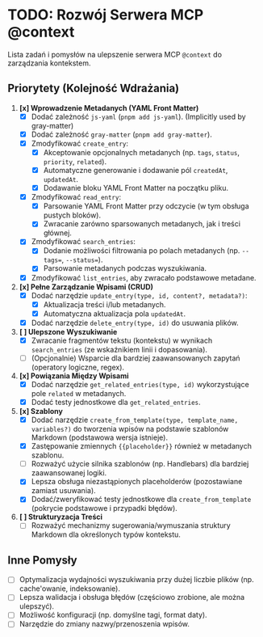 # TODO: Rozwój Serwera MCP @context

Lista zadań i pomysłów na ulepszenie serwera MCP `@context` do zarządzania kontekstem.

## Priorytety (Kolejność Wdrażania)

1.  **[x] Wprowadzenie Metadanych (YAML Front Matter)**
    *   [x] Dodać zależność `js-yaml` (`pnpm add js-yaml`). (Implicitly used by gray-matter)
    *   [x] Dodać zależność `gray-matter` (`pnpm add gray-matter`).
    *   [x] Zmodyfikować `create_entry`:
        *   [x] Akceptowanie opcjonalnych metadanych (np. `tags`, `status`, `priority`, `related`).
        *   [x] Automatyczne generowanie i dodawanie pól `createdAt`, `updatedAt`.
        *   [x] Dodawanie bloku YAML Front Matter na początku pliku.
    *   [x] Zmodyfikować `read_entry`:
        *   [x] Parsowanie YAML Front Matter przy odczycie (w tym obsługa pustych bloków).
        *   [x] Zwracanie zarówno sparsowanych metadanych, jak i treści głównej.
    *   [x] Zmodyfikować `search_entries`:
        *   [x] Dodanie możliwości filtrowania po polach metadanych (np. `--tags=`, `--status=`).
        *   [x] Parsowanie metadanych podczas wyszukiwania.
    *   [x] Zmodyfikować `list_entries`, aby zwracało podstawowe metadane.

2.  **[x] Pełne Zarządzanie Wpisami (CRUD)**
    *   [x] Dodać narzędzie `update_entry(type, id, content?, metadata?)`:
        *   [x] Aktualizacja treści i/lub metadanych.
        *   [x] Automatyczna aktualizacja pola `updatedAt`.
    *   [x] Dodać narzędzie `delete_entry(type, id)` do usuwania plików.

3.  **[ ] Ulepszone Wyszukiwanie**
    *   [x] Zwracanie fragmentów tekstu (kontekstu) w wynikach `search_entries` (ze wskaźnikiem linii i dopasowania).
    *   [ ] (Opcjonalnie) Wsparcie dla bardziej zaawansowanych zapytań (operatory logiczne, regex).

4.  **[x] Powiązania Między Wpisami**
    *   [x] Dodać narzędzie `get_related_entries(type, id)` wykorzystujące pole `related` w metadanych.
    *   [x] Dodać testy jednostkowe dla `get_related_entries`.

5.  **[x] Szablony**
    *   [x] Dodać narzędzie `create_from_template(type, template_name, variables?)` do tworzenia wpisów na podstawie szablonów Markdown (podstawowa wersja istnieje).
    *   [x] Zastępowanie zmiennych `{{placeholder}}` również w metadanych szablonu.
    *   [ ] Rozważyć użycie silnika szablonów (np. Handlebars) dla bardziej zaawansowanej logiki.
    *   [x] Lepsza obsługa niezastąpionych placeholderów (pozostawiane zamiast usuwania).
    *   [x] Dodać/zweryfikować testy jednostkowe dla `create_from_template` (pokrycie podstawowe i przypadki błędów).

6.  **[ ] Strukturyzacja Treści**
    *   [ ] Rozważyć mechanizmy sugerowania/wymuszania struktury Markdown dla określonych typów kontekstu.

## Inne Pomysły

*   [ ] Optymalizacja wydajności wyszukiwania przy dużej liczbie plików (np. cache'owanie, indeksowanie).
*   [ ] Lepsza walidacja i obsługa błędów (częściowo zrobione, ale można ulepszyć).
*   [ ] Możliwość konfiguracji (np. domyślne tagi, format daty).
*   [ ] Narzędzie do zmiany nazwy/przenoszenia wpisów. 